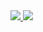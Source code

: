 <a href="">
    <img src="https://github-readme-stats-peach-pi.vercel.app/api?username=tbenr&show_icons=true&hide_title=true&include_all_commits=true&count_private=true&bg_color=45,2b8eaf,b222a8&text_color=ffffff&icon_color=ffffff&title_color=ffffff&border_color=000000"/>
</a>
<a href="">
    <img src="https://github-readme-stats.vercel.app/api/top-langs/?username=tbenr&layout=compact&bg_color=45,2b8eaf,b222a8&text_color=ffffff&title_color=ffffff&border_color=000000&size_weight=0&count_weight=1"/>
</a>
